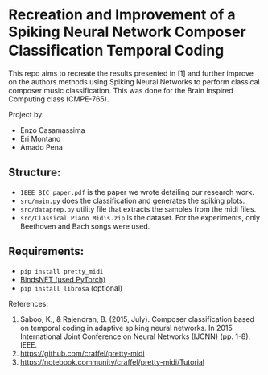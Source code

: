 # Recreation and Improvement of a Spiking Neural Network Composer Classiﬁcation Temporal Coding

This repo aims to recreate the results presented in [1] and further improve on the authors methods using Spiking Neural Networks to perform classical composer music classification. This was done for the Brain Inspired Computing class (CMPE-765).

Project by:
* Enzo Casamassima
* Eri Montano
* Amado Pena

## Structure:

- `IEEE_BIC_paper.pdf` is the paper we wrote detailing our research work.
- `src/main.py` does the classification and generates the spiking plots.
- `src/dataprep.py` utility file that extracts the samples from the midi files.
- `src/Classical Piano Midis.zip` is the dataset. For the experiments, only Beethoven and Bach songs were used.

## Requirements:
- `pip install pretty_midi`
- [BindsNET (used PyTorch)](https://github.com/BindsNET/bindsnet)
- `pip install librosa` (optional)

References:
1. Saboo, K., & Rajendran, B. (2015, July). Composer classification based on temporal coding in adaptive spiking neural networks. In 2015 International Joint Conference on Neural Networks (IJCNN) (pp. 1-8). IEEE.
2. https://github.com/craffel/pretty-midi
3. https://notebook.community/craffel/pretty-midi/Tutorial